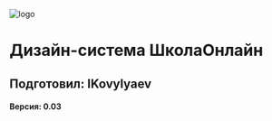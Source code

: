![logo](http://design.school.ikovylyaev.com/img/logo.png)

# Дизайн-система __ШколаОнлайн__
## Подготовил: IKovylyaev
#### Версия: 0.03
